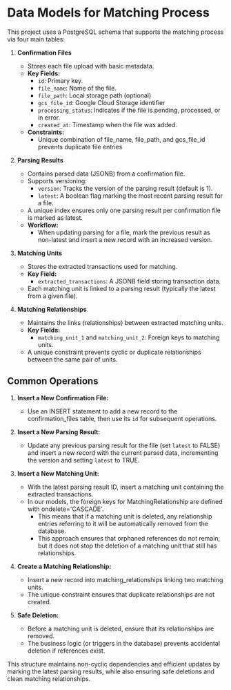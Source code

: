 # Data Models for Matching Process

This project uses a PostgreSQL schema that supports the matching process via four main tables:

1. **Confirmation Files**  
   - Stores each file upload with basic metadata.
   - **Key Fields:**  
     - `id`: Primary key.  
     - `file_name`: Name of the file.  
     - `file_path`: Local storage path (optional)  
     - `gcs_file_id`: Google Cloud Storage identifier  
     - `processing_status`: Indicates if the file is pending, processed, or in error.  
     - `created_at`: Timestamp when the file was added.
   - **Constraints:**  
     - Unique combination of file_name, file_path, and gcs_file_id prevents duplicate file entries

2. **Parsing Results**  
   - Contains parsed data (JSONB) from a confirmation file.  
   - Supports versioning:  
     - `version`: Tracks the version of the parsing result (default is 1).  
     - `latest`: A boolean flag marking the most recent parsing result for a file.
   - A unique index ensures only one parsing result per confirmation file is marked as latest.
   - **Workflow:**  
     - When updating parsing for a file, mark the previous result as non-latest and insert a new record with an increased version.

3. **Matching Units**  
   - Stores the extracted transactions used for matching.
   - **Key Field:**  
     - `extracted_transactions`: A JSONB field storing transaction data.
   - Each matching unit is linked to a parsing result (typically the latest from a given file).

4. **Matching Relationships**  
   - Maintains the links (relationships) between extracted matching units.
   - **Key Fields:**  
     - `matching_unit_1` and `matching_unit_2`: Foreign keys to matching units.
   - A unique constraint prevents cyclic or duplicate relationships between the same pair of units.

## Common Operations

1. **Insert a New Confirmation File:**  
   - Use an INSERT statement to add a new record to the confirmation_files table, then use its `id` for subsequent operations.

2. **Insert a New Parsing Result:**  
   - Update any previous parsing result for the file (set `latest` to FALSE) and insert a new record with the current parsed data, incrementing the version and setting `latest` to TRUE.

3. **Insert a New Matching Unit:**  
   - With the latest parsing result ID, insert a matching unit containing the extracted transactions.
   - In our models, the foreign keys for MatchingRelationship are defined with ondelete='CASCADE'.
        - This means that if a matching unit is deleted, any relationship entries referring to it will be automatically removed from the database.
        - This approach ensures that orphaned references do not remain, but it does not stop the deletion of a matching unit that still has relationships.

4. **Create a Matching Relationship:**  
   - Insert a new record into matching_relationships linking two matching units.
   - The unique constraint ensures that duplicate relationships are not created.

5. **Safe Deletion:**  
   - Before a matching unit is deleted, ensure that its relationships are removed.
   - The business logic (or triggers in the database) prevents accidental deletion if references exist.

This structure maintains non-cyclic dependencies and efficient updates by marking the latest parsing results, while also ensuring safe deletions and clean matching relationships.